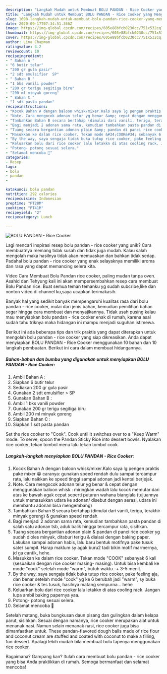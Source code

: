 ```yaml
---
description: "Langkah Mudah untuk Membuat BOLU PANDAN - Rice Cooker yang Menggugah Selera"
title: "Langkah Mudah untuk Membuat BOLU PANDAN - Rice Cooker yang Menggugah Selera"
slug: 1698-langkah-mudah-untuk-membuat-bolu-pandan-rice-cooker-yang-menggugah-selera
date: 2020-09-17T07:34:51.366Z
image: https://img-global.cpcdn.com/recipes/605e88bfcb0230cc/751x532cq70/bolu-pandan-rice-cooker-foto-resep-utama.jpg
thumbnail: https://img-global.cpcdn.com/recipes/605e88bfcb0230cc/751x532cq70/bolu-pandan-rice-cooker-foto-resep-utama.jpg
cover: https://img-global.cpcdn.com/recipes/605e88bfcb0230cc/751x532cq70/bolu-pandan-rice-cooker-foto-resep-utama.jpg
author: Lina Chapman
ratingvalue: 4.2
reviewcount: 10
recipeingredient:
- " Bahan A "
- "6 butir telur"
- "200 gr gula pasir"
- "2 sdt emulsifier  SP"
- " Bahan B "
- "1 bks vanili powder"
- "200 gr terigu segitiga biru"
- "200 ml minyak goreng"
- " Bahan C "
- "1 sdt pasta pandan"
recipeinstructions:
- "Kocok Bahan A dengan baloon whisk/mixer.Kalo saya lg pengen praktis pake mixer 😁 caranya: gunakan speed rendah dulu sampai tercampur rata, lalu naikkan ke speed tinggi sampai adonan jadi kental berjejak."
- "Note. Cara mengocok adonan telur yg benar &amp; cepat dengan menggunakan baloon whisk : miringkan wadah lalu kocok memutar dari atas ke bawah agak cepat seperti putaran wahana bianglala (tujuannya untuk memasukkan udara ke adonan/ disebut dengan aerasi, udara ini membantu adonan bisa mengembang)"
- "Tambahkan Bahan B secara bertahap (dimulai dari vanili, terigu, terakhir minyak goreng) &amp; gunakan speed rendah."
- "Bagi menjadi 2 adonan sama rata, kemudian tambahkan pasta pandan di salah satu adonan tsb, aduk balik hingga tercampur rata, sisihkan."
- "Tuang secara bergantian adonan plain &amp; pandan di panci rice cooker yg sudah dioles minyak, ditaburi terigu &amp; dialasi dengan baking paper. Lakukan sampai adonan habis, lalu baru bentuk motifnya pake tusuk sate/ sumpit. Harap maklum sy agak buru2 tadi bikin motif marmernya, jd ga cantik, hehe."
- "Masukkan ke dalam rice cooker. Tekan mode &#34;COOK&#34; sebanyak 6 kali (sesuaikan dengan rice cooker masing- masing). Untuk bisa kembali ke mode &#34;cook&#34; setelah mode &#34;warm&#34;, butuh waktu -+ 3-5 menit."
- "By the way, saya sengaja tidak buka tutup rice cooker, pake feeling aja, dan benar setelah mode &#34;cook&#34; yg ke 6 berubah jadi &#34;warm&#34;, sy buka rice cooker &amp; tes tusuk, hasilnya matang sempurna... hehe"
- "Keluarkan bolu dari rice cooker lalu letakkn di atas cooling rack. Jangan lupa ambil baking papernya yaa."
- "Potong- potong sesuai selera."
- "Selamat mencoba 🥰"
categories:
- Resep
tags:
- bolu
- pandan
- 

katakunci: bolu pandan  
nutrition: 292 calories
recipecuisine: Indonesian
preptime: "PT28M"
cooktime: "PT41M"
recipeyield: "2"
recipecategory: Lunch

---
```



![BOLU PANDAN - Rice Cooker](https://img-global.cpcdn.com/recipes/605e88bfcb0230cc/751x532cq70/bolu-pandan-rice-cooker-foto-resep-utama.jpg)

Lagi mencari inspirasi resep bolu pandan - rice cooker yang unik? Cara membuatnya memang tidak susah dan tidak juga mudah. Kalau salah mengolah maka hasilnya tidak akan memuaskan dan bahkan tidak sedap. Padahal bolu pandan - rice cooker yang enak selayaknya memiliki aroma dan rasa yang dapat memancing selera kita.

Video Cara Membuat Bolu Pandan rice cooker, paling mudan tanpa oven. Asahid dan Tehyung kali ini akan mempersembahkan resep cara membuat Bolu Pandan rice. Buat semua teman temanku yg sudah subcribe,like dan nonton video di channel ku,saya ucapkan terimakasih.

Banyak hal yang sedikit banyak mempengaruhi kualitas rasa dari bolu pandan - rice cooker, mulai dari jenis bahan, kemudian pemilihan bahan segar hingga cara membuat dan menyajikannya. Tidak usah pusing kalau mau menyiapkan bolu pandan - rice cooker enak di rumah, karena asal sudah tahu triknya maka hidangan ini mampu menjadi suguhan istimewa.


Berikut ini ada beberapa tips dan trik praktis yang dapat diterapkan untuk mengolah bolu pandan - rice cooker yang siap dikreasikan. Anda dapat menyiapkan BOLU PANDAN - Rice Cooker menggunakan 10 bahan dan 10 langkah pembuatan. Berikut ini cara dalam membuat hidangannya.

<!--inarticleads1-->

##### Bahan-bahan dan bumbu yang digunakan untuk menyiapkan BOLU PANDAN - Rice Cooker:

1. Ambil  Bahan A :
1. Siapkan 6 butir telur
1. Sediakan 200 gr gula pasir
1. Gunakan 2 sdt emulsifier &gt; SP
1. Gunakan  Bahan B :
1. Ambil 1 bks vanili powder
1. Gunakan 200 gr terigu segitiga biru
1. Ambil 200 ml minyak goreng
1. Siapkan  Bahan C :
1. Siapkan 1 sdt pasta pandan


Set the rice cooker to &#34;Cook&#34;. Cook until it switches over to a &#34;Keep Warm&#34; mode. To serve, spoon the Pandan Sticky Rice into dessert bowls. Nyalakan rice cooker, tekan tombol menu lalu tekan tombol cook. 

<!--inarticleads2-->

##### Langkah-langkah menyiapkan BOLU PANDAN - Rice Cooker:

1. Kocok Bahan A dengan baloon whisk/mixer.Kalo saya lg pengen praktis pake mixer 😁 caranya: gunakan speed rendah dulu sampai tercampur rata, lalu naikkan ke speed tinggi sampai adonan jadi kental berjejak.
1. Note. Cara mengocok adonan telur yg benar &amp; cepat dengan menggunakan baloon whisk : miringkan wadah lalu kocok memutar dari atas ke bawah agak cepat seperti putaran wahana bianglala (tujuannya untuk memasukkan udara ke adonan/ disebut dengan aerasi, udara ini membantu adonan bisa mengembang)
1. Tambahkan Bahan B secara bertahap (dimulai dari vanili, terigu, terakhir minyak goreng) &amp; gunakan speed rendah.
1. Bagi menjadi 2 adonan sama rata, kemudian tambahkan pasta pandan di salah satu adonan tsb, aduk balik hingga tercampur rata, sisihkan.
1. Tuang secara bergantian adonan plain &amp; pandan di panci rice cooker yg sudah dioles minyak, ditaburi terigu &amp; dialasi dengan baking paper. Lakukan sampai adonan habis, lalu baru bentuk motifnya pake tusuk sate/ sumpit. Harap maklum sy agak buru2 tadi bikin motif marmernya, jd ga cantik, hehe.
1. Masukkan ke dalam rice cooker. Tekan mode &#34;COOK&#34; sebanyak 6 kali (sesuaikan dengan rice cooker masing- masing). Untuk bisa kembali ke mode &#34;cook&#34; setelah mode &#34;warm&#34;, butuh waktu -+ 3-5 menit.
1. By the way, saya sengaja tidak buka tutup rice cooker, pake feeling aja, dan benar setelah mode &#34;cook&#34; yg ke 6 berubah jadi &#34;warm&#34;, sy buka rice cooker &amp; tes tusuk, hasilnya matang sempurna... hehe
1. Keluarkan bolu dari rice cooker lalu letakkn di atas cooling rack. Jangan lupa ambil baking papernya yaa.
1. Potong- potong sesuai selera.
1. Selamat mencoba 🥰


Setelah matang, buka bungkusan daun pisang dan gulingkan dalam kelapa parut, sisihkan. Sesuai dengan namanya, rice cooker merupakan alat untuk menanak nasi. Namun selain menanak nasi, rice cooker juga bisa dimanfaatkan untuk. These pandan-flavored dough balls made of rice flour and coconut cream are stuffed and coated with coconut to make a filling, fun dessert. Apalagi lebih mudah bila membuat bolu tapenya menggunakan rice cooker. 

Bagaimana? Gampang kan? Itulah cara membuat bolu pandan - rice cooker yang bisa Anda praktikkan di rumah. Semoga bermanfaat dan selamat mencoba!
